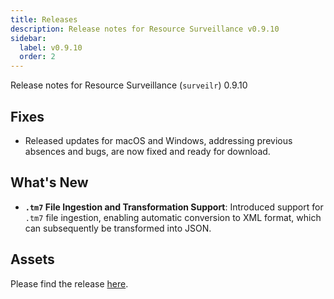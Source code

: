 ```yaml
---
title: Releases
description: Release notes for Resource Surveillance v0.9.10
sidebar:
  label: v0.9.10
  order: 2
---
```


Release notes for Resource Surveillance (`surveilr`) 0.9.10

## Fixes
- Released updates for macOS and Windows, addressing previous absences and bugs, are now fixed and ready for download.

## What's New
- **`.tm7` File Ingestion and Transformation Support**: Introduced support for `.tm7` file ingestion, enabling automatic conversion to XML format, which can subsequently be transformed into JSON.
  

## Assets
Please find the release [here](https://github.com/opsfolio/releases.opsfolio.com/releases/tag/0.9.10).